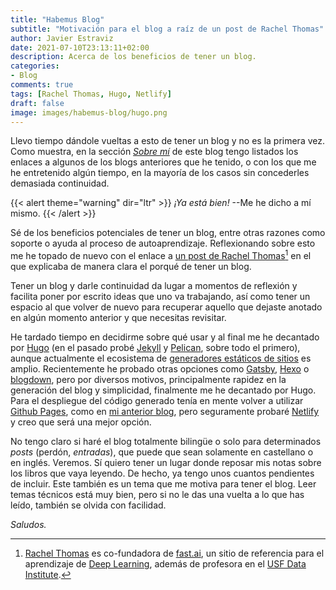 ```yaml
---
title: "Habemus Blog"
subtitle: "Motivación para el blog a raíz de un post de Rachel Thomas"
author: Javier Estraviz
date: 2021-07-10T23:13:11+02:00
description: Acerca de los beneficios de tener un blog.
categories:
- Blog
comments: true
tags: [Rachel Thomas, Hugo, Netlify]
draft: false
image: images/habemus-blog/hugo.png
---
```


Llevo tiempo dándole vueltas a esto de tener un blog y no es la primera vez. Como muestra, en la sección [_Sobre mí_](../../about) de este blog tengo listados los enlaces a algunos de los blogs anteriores que he tenido, o con los que me he entretenido algún tiempo, en la mayoría de los casos sin concederles demasiada continuidad.


{{< alert theme="warning" dir="ltr" >}}
_¡Ya está bien!_ --Me he dicho a mí mismo.
{{< /alert >}}


Sé de los beneficios potenciales de tener un blog, entre otras razones como soporte o ayuda al proceso de autoaprendizaje. Reflexionando sobre esto me he topado de nuevo con el enlace a [un post de Rachel Thomas](https://medium.com/@racheltho/why-you-yes-you-should-blog-7d2544ac1045)[^1] en el que explicaba de manera clara el porqué de tener un blog. 


Tener un blog y darle continuidad da lugar a momentos de reflexión y facilita poner por escrito ideas que uno va trabajando, así como tener un espacio al que volver de nuevo para recuperar aquello que dejaste anotado en algún momento anterior y que necesitas revisitar.


He tardado tiempo en decidirme sobre qué usar y al final me he decantado por [Hugo](https://gohugo.io/) (en el pasado probé [Jekyll](https://jekyllrb.com/) y [Pelican](https://blog.getpelican.com/), sobre todo el primero), aunque actualmente el ecosistema de [generadores estáticos de sitios](https://jamstack.org/generators/) es amplio. Recientemente he probado otras opciones como [Gatsby](https://www.gatsbyjs.com/blog/), [Hexo](https://hexo.io/) o [blogdown](https://bookdown.org/yihui/blogdown/), pero por diversos motivos, principalmente rapidez en la generación del blog y simplicidad, finalmente me he decantado por Hugo. Para el despliegue del código generado tenía en mente volver a utilizar [Github Pages](https://pages.github.com/), como en [mi anterior blog](https://estraviz.github.io/estraviz2017/), pero seguramente probaré [Netlify](https://www.netlify.com/) y creo que será una mejor opción. 

No tengo claro si haré el blog totalmente bilingüe o solo para determinados _posts_ (perdón, _entradas_), que puede que sean solamente en castellano o en inglés. Veremos. Sí quiero tener un lugar donde reposar mis notas sobre los libros que vaya leyendo. De hecho, ya tengo unos cuantos pendientes de incluir. Este también es un tema que me motiva para tener el blog. Leer temas técnicos está muy bien, pero si no le das una vuelta a lo que has leído, también se olvida con facilidad.

_Saludos._


[^1]: [Rachel Thomas](https://rachel.fast.ai/) es co-fundadora de [fast.ai](https://www.fast.ai/), un sitio de referencia para el aprendizaje de [Deep Learning](https://es.wikipedia.org/wiki/Aprendizaje_profundo), además de profesora en el [USF Data Institute](https://www.usfca.edu/data-institute).
